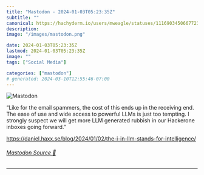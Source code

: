 ```yaml
---
title: "Mastodon - 2024-01-03T05:23:35Z"
subtitle: ""
canonical: https://hachyderm.io/users/mweagle/statuses/111690345066772316
description:
image: "/images/mastodon.png"

date: 2024-01-03T05:23:35Z
lastmod: 2024-01-03T05:23:35Z
image: ""
tags: ["Social Media"]

categories: ["mastodon"]
# generated: 2024-03-10T12:55:46-07:00
---
```

![Mastodon](/images/mastodon.png)

<p>“Like for the email spammers, the cost of this ends up in the receiving end. The ease of use and wide access to powerful LLMs is just too tempting. I strongly suspect we will get more LLM generated rubbish in our Hackerone inboxes going forward.”</p><p><a href="https://daniel.haxx.se/blog/2024/01/02/the-i-in-llm-stands-for-intelligence/" target="_blank" rel="nofollow noopener noreferrer" translate="no"><span class="invisible">https://</span><span class="ellipsis">daniel.haxx.se/blog/2024/01/02</span><span class="invisible">/the-i-in-llm-stands-for-intelligence/</span></a></p>


###### [Mastodon Source 🐘](https://hachyderm.io/@mweagle/111690345066772316)

___
